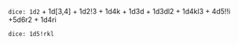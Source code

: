 `dice: 1d2` + 1d[3,4] + 1d2!3 + 1d4k + 1d3d + 1d3dl2 + 1d4kl3 + 4d5!!i +5d6r2 + 1d4ri

`dice: 1d5!rkl`

